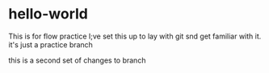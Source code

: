 # hello-world
This is for flow practice
I;ve set this up to lay with git snd get familiar with it.
it's just a practice branch

this is a second set of changes to branch  
